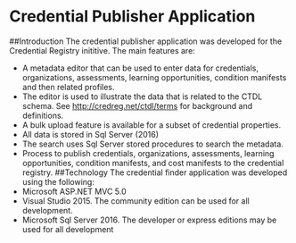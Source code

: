 # Credential Publisher Application
##Introduction
The credential publisher application was developed for the Credential Registry inititive. The main features are:
* A metadata editor that can be used to enter data for credentials, organizations, assessments, learning opportunities, condition manifests and then related profiles. 
* The editor is used to illustrate the data that is related to the CTDL schema. See http://credreg.net/ctdl/terms for background and definitions.
* A bulk upload feature is available for a subset of credential properties.
* All data is stored in Sql Server (2016)
* The search uses Sql Server stored procedures to search the metadata.
* Process to publish credentials, organizations, assessments, learning opportunities, condition manifests, and cost manifests to the credential registry. 
##Technology
The credential finder application was developed using the following:
* Microsoft ASP.NET MVC 5.0
* Visual Studio 2015. The community edition can be used for all development.
* Microsoft Sql Server 2016. The developer or express editions may be used for all development

